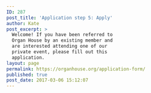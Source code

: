 ```yaml
---
ID: 287
post_title: 'Application step 5: Apply'
author: Kate
post_excerpt: >
  Welcome! If you have been referred to
  Organ House by an existing member and
  are interested attending one of our
  private event, please fill out this
  application.
layout: page
permalink: https://organhouse.org/application-form/
published: true
post_date: 2017-03-06 15:12:07
---
```

<div id='crmWebToEntityForm'><META HTTP-EQUIV='content-type' CONTENT='text/html;charset=UTF-8'><form action='https://crm.zoho.com/crm/WebToLeadForm' name=WebToLeads2802751000000140358 method='POST' onSubmit='javascript:document.charset="UTF-8"; return checkMandatory()' accept-charset='UTF-8'><!-- Do not remove this code. --><input type='text' style='display:none;'name='xnQsjsdp'value='a620cee1ae0435057d8165ce6a51abc76b5d2ff36a0af5ddaa8a081d70f969fd' /><input type='hidden' name='zc_gad' id='zc_gad' value='' /><input type='text' style='display:none;' name='xmIwtLD' value='4bc31f950afc7bccd6c7656476ce2dde5a5379f1b06fc6973b43e1bda10e56c5' /><input type='text' style='display:none;' name='actionType' value='TGVhZHM=' /><input type='text' style='display:none;' name='returnURL' value='https&#x3a;&#x2f;&#x2f;organhouse.org&#x2f;thankyou' /><!-- Do not remove this code. -->
				<style>
					tr,
					td {
						padding: 6px;
						border-spacing: 0px;
						border-width: 0px;
					}

					input,
					input[type="checkbox"],
					textarea,
					select,
					.intro {
						margin-bottom: 4em;
						margin-top: .5em;
					}

					<!--td span,
					label,
					input,
					textarea,
					select,
					.intro {
						font-size: 20px;
						color: #222222;
						font-family: 'Work Sans', sans-serif;
						font-style: normal;
						font-weight: normal;
					}

					input[type="checkbox"],
					label {
						font-size: .8em;
					}

					input[type="checkbox"] {
						margin-left: 1em;
						margin-top: 2em;
					}

					label {
						font-weight: bold;
						margin: 0;
						padding: 0;
					}

					-->p {
						font-size: .8em;
						color: #757575;
						margin: 0;
					}

					input[type=checkbox] {
						transform: scale(1.5);
						margin-right: 1em;
					}

					input[type=submit]:hover {
						color: #ec008a!important;
					}

					input[type-submit]:active {
						color: #ec008a!important;
					}
				</style>
				<form data-parsley-validate>
					<table style='width:100%; max-width: 700px;color:black; margin:1em 0 0 0; text-align:left;'>
						<tr>
							<td><span>Hi! What's your first name?<span style='color:#ec008a;'>*</span></span>
								<p>Each individual applying must fill out their own application; joint applications will not be evaluated.</p><input type='text' maxlength='40' style='width:100%; max-width: 700px;' name='First Name' required=''></input>
							</td>
						</tr>

						<tr>
							<td><span>What's your last name?<span style='color:#ec008a;'>*</span></span>
								<p>Please provide your full legal name, not just a first name or pseudonym. We will not be able to evaluate your application without a full legal name.</p><input type='text' maxlength='80' style='width:100%; max-width: 700px;' name='Last Name' required=""></input>
							</td>
						</tr>

						<tr>
							<td><span>What’s your preferred name?<span style='color:#ec008a;'>*</span></span>
								<p>What shall we call you?</p><input type='text' maxlength='255' style='width:100%; max-width: 700px;' name='LEADCF1' required=""></input>
							</td>
						</tr>

						<tr>
							<td><span>What's your age?<span style='color:#ec008a;'>*</span></span>
								<p>Persons over 45 must be accompanied by a millennial. ;) <a href="https://organhouse.org/faq/">(Learn more about this policy here.)</a></p><input type='text' maxlength='255' style='width:100%; max-width: 700px;' name='LEADCF11' required=""></input>
							</td>
						</tr>

						<tr>
							<td><span>First Reference<span style='color:#ec008a;'>*</span></span>
								<p>Please provide a reference who is currently a member of Organ House. Alternatively, if you found out about us through a Facebook group or at an event, please let us know how you found us:</p><input type='text' maxlength='255' style='width:100%; max-width: 700px;'
								        name='LEADCF2' required=""></input>
							</td>
						</tr>

						<tr>
							<td><span>Second Reference</span>
								<p>Please provide a second reference who is currently a member of Organ House. It's okay if you don't have a second reference, but we prioritize applications that do.</p><input type='text' maxlength='255' style='width:100%; max-width: 700px;'
								        name='LEADCF5'></input>
							</td>
						</tr>

						<tr>
							<td><span>I identify as&hellip;<span style='color:#ec008a;'>*</span></span>
								<p>There's no wrong answer! Tell us as much, or as little, about your gender identity, relationship type or kink affiliation as you'd like!</p><textarea maxlength='2000' style='width:100%; max-width: 700px;' name='LEADCF4' style='width:250px;' required=""></textarea></td>
						</tr>

						<!-- <tr>
							<td><span>Have you been to any parties like ours before&#x3f;<span style='color:#ec008a;'>*</span></span>
								<select style='width:100%; max-width: 700px;' name='LEADCF7' required="">
			<option value='-Please select one-'>-Please select one-</option>
			<option value='Nope,&#x20;I&#x27;m&#x20;terribly&#x20;curious'>Nope, I&#x27;m terribly curious</option>
			<option value='I&#x27;ve&#x20;been&#x20;to&#x20;a&#x20;few'>I&#x27;ve been to a few</option>
			<option value='I&#x27;ve&#x20;been&#x20;to&#x20;a&#x20;bunch'>I&#x27;ve been to a bunch</option>
			<option value='I&#x20;am&#x20;the&#x20;party'>I am the party!</option>
		</select></td>
						</tr> -->

						<tr>
							<td><span>What experience are you hoping to find&#x3f;<span style='color:#ec008a;'>*</span></span><textarea maxlength='2000' style='width:100%; max-width: 700px;' name='LEADCF6' style='width:250px;' required=""></textarea></td>
						</tr>

						<tr>
							<td><span>Please describe your experience level with play events, if any.<span style='color:#ec008a;'>*</span></span>
								<p>
									Will this be your first experience? Are you a veteran?
								</p>
							<textarea maxlength='2000' style='width:100%; max-width: 700px;' name='LEADCF20'style='width:250px;' required=""></textarea></td>
						</tr>

						<!-- Are you experienced with consent culture? Please tell us a bit about your experience, values, and view regarding consent. It’s okay if you’re new to this whole thing! We’re here to help. Be expansively honest! -->

						<tr>
							<td><span>Are you experienced with consent culture?<span style='color:#ec008a;'>*</span></span>
								<p>
									Please tell us a bit about your experience, values, and view regarding consent. It’s okay if you’re new to this whole thing! We’re here to help. Be expansively honest!
								</p>
								<textarea maxlength='2000' style='width:100%; max-width: 700px;' name='LEADCF21'style='width:250px;'></textarea>
							</td>
						</tr>


<!-- In this space, we expect our members to uphold a culture of mutually enthusiastic, affirmative, verbal* consent. That’s a lot of words. What do you believe that should look like?" -->

						<tr>
							<td><span >In this space, we expect our members to uphold a culture of mutually enthusiastic, affirmative, verbal consent. That’s a lot of words. What do you believe that should look like?<span style='color:#ec008a;'>*</span></span>
								<textarea maxlength='2000' style='width:100%; max-width: 700px;' name='LEADCF22'style='width:250px;'></textarea>
							</td>
						</tr>



						<tr>
							<td><span>With whom are you planning on attending&#x3f;<span style='color:#ec008a;'>*</span></span>
								<p>New attendees must attend with a Partner. Your Partner may be the person who referred you, a date, or just a friend, and may be any gender.</p><textarea maxlength='2000' style='width:100%; max-width: 700px;' name='LEADCF9' style='width:250px;'
								        required=""></textarea></td>
						</tr>

						<tr>
							<td><span>Please provide links to you & your partners’ Facebook profiles<span style='color:#ec008a;'>*</span></span>
								<p>We ask for Facebook because this keeps people honest and accountable for their actions. If you don't have a Facebook profile at all, please provide another social media link.</p><textarea maxlength='2000' style='width:100%; max-width: 700px;'
								        name='LEADCF8' style='width:250px;' required=""></textarea></td>
						</tr>

						<tr>
							<td><span>What is a phone number where we can reach you?<span style='color:#ec008a;'>*</span></span><input type='text' maxlength='30' style='width:100%; max-width: 700px;' name='Mobile' required=""></input>
							</td>
						</tr>

						<tr>
							<td><span>Email<span style='color:#ec008a;'>*</span></span>
								<p>By submitting, you understand that we’ll be contacting this email address with updates about your application status. We respect your inbox, and these emails are always safe for work and home.</p><input type='text' style='width:100%; max-width: 700px;'
								        maxlength='100' style='width:250px;' name='Email' required=""></input>
							</td>
						</tr>

						<tr>
							<td><span>Do you want to be added to our mailing list&#x3f;</span>
								<p>If we approve your application, we’ll be able to email you invitations to future private events!</p><input type='checkbox' name='LEADCF106' checked><label style="display:inline;">I enthusiastically consent!</label></input>
							</td>
						</tr>

						<tr>
							<td><span>Are you eligible for our Industry Discount?</span>
								<p>Do you help normalize and de-stigmatize sex on a day-to-day basis? We reward our friends on the front lines! Rape crisis counsellors, sex educators, etc. are eligible for our Industry Discount.</p>
								<input type='checkbox' name='LEADCF102'><label style="display:inline;">Yes!</label></input>
							</td>
						</tr>

						<tr>
							<td colspan='2' style='text-align:center; padding-top:15px;'>
								<input style='font-size:12px; font-weight: bold; color:white;' type='submit' value='Apply' />
							</td>
						</tr>
					</table>
					<script>
						var mndFileds = new Array('LEADCF1', 'First Name', 'Last Name', 'LEADCF11', 'LEADCF2', 'LEADCF4', 'LEADCF7', 'LEADCF6', 'LEADCF9', 'LEADCF8', 'Email');
						var fldLangVal = new Array('Preferred Name', 'First Name', 'Last Name', 'Age', 'First Reference', 'I identify as…', 'Have you been to any parties like ours before?', 'What experience are you hoping to find?',
							'With whom are you planning on attending?', 'Facebook profiles', 'Email');
						var name = '';
						var email = '';

						function checkMandatory() {
							for (i = 0; i < mndFileds.length; i++) {
								var fieldObj = document.forms['WebToLeads2802751000000140358'][mndFileds[i]];
								if (fieldObj) {
									if (((fieldObj.value).replace(/^\s+|\s+$/g, '')).length == 0) {
										if (fieldObj.type == 'file') {
											alert('Please select a file to upload.');
											fieldObj.focus();
											return false;
										}
										alert(fldLangVal[i] + ' cannot be empty.');
										fieldObj.focus();
										return false;
									} else if (fieldObj.nodeName == 'SELECT') {
										if (fieldObj.options[fieldObj.selectedIndex].value == '-None-') {
											alert(fldLangVal[i] + ' cannot be none.');
											fieldObj.focus();
											return false;
										}
									} else if (fieldObj.type == 'checkbox') {
										if (fieldObj.checked == false) {
											alert('Please accept  ' + fldLangVal[i]);
											fieldObj.focus();
											return false;
										}
									}
									try {
										if (fieldObj.name == 'Last Name') {
											name = fieldObj.value;
										}
									} catch (e) {}
								}
							}
						}
					</script>

				</form>
		</div>